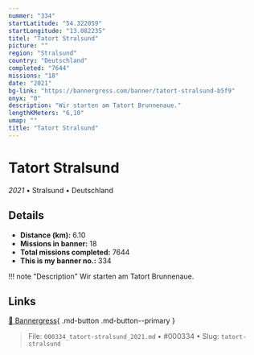 ```yaml
---
nummer: "334"
startLatitude: "54.322059"
startLongitude: "13.082235"
titel: "Tatort Stralsund"
picture: ""
region: "Stralsund"
country: "Deutschland"
completed: "7644"
missions: "18"
date: "2021"
bg-link: "https://bannergress.com/banner/tatort-stralsund-b5f9"
onyx: "0"
description: "Wir starten am Tatort Brunnenaue."
lengthKMeters: "6,10"
umap: ""
title: "Tatort Stralsund"
---
```

# Tatort Stralsund

*2021* • Stralsund • Deutschland



## Details
- **Distance (km):** 6.10
- **Missions in banner:** 18
- **Total missions completed:** 7644
- **This is my banner no.:** 334


!!! note "Description"
    Wir starten am Tatort Brunnenaue.



## Links
[🔗 Bannergress](https://bannergress.com/banner/tatort-stralsund-b5f9){ .md-button .md-button--primary }



> File: `000334_tatort-stralsund_2021.md` • #000334 • Slug: `tatort-stralsund`
